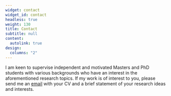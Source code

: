 ```yaml
---
widget: contact
widget_id: contact
headless: true
weight: 130
title: Contact
subtitle: null
content:
  autolink: true
design:
  columns: "2"
---
```

I am keen to supervise independent and motivated Masters and PhD students with various backgrounds who have an interest in the aforementioned research topics. If my work is of interest to you, please send me an [email](mailto:sabrina.li@nottingham.ac.uk) with your CV and a brief statement of your research ideas and interests.
